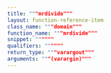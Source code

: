 ```yaml
---
title: """mrdivide"""
layout: function-reference-item
class_name: """domain"""
function_name: """mrdivide"""
snippet: """"""
qualifiers: """"""
return_type: """varargout"""
arguments: """(varargin)"""
---
```


